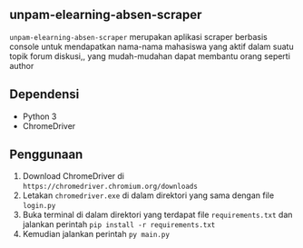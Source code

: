 ## unpam-elearning-absen-scraper

`unpam-elearning-absen-scraper` merupakan aplikasi scraper berbasis console untuk mendapatkan nama-nama mahasiswa yang aktif dalam suatu topik forum diskusi,, yang mudah-mudahan dapat membantu orang seperti author

## Dependensi
- Python 3
- ChromeDriver

## Penggunaan
1. Download ChromeDriver di `https://chromedriver.chromium.org/downloads`
2. Letakan `chromedriver.exe` di dalam direktori yang sama dengan file `login.py`
3. Buka terminal di dalam direktori yang terdapat file `requirements.txt` dan jalankan perintah `pip install -r requirements.txt`
4. Kemudian jalankan perintah `py main.py`

